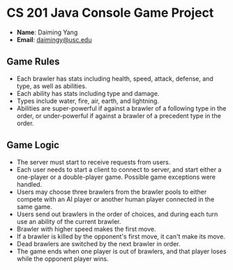 # CS 201 Java Console Game Project

- **Name**: Daiming Yang
- **Email**: daimingy@usc.edu

## Game Rules
- Each brawler has stats including health, speed, attack, defense, and type, as well as abilities.
- Each ability has stats including type and damage.
- Types include water, fire, air, earth, and lightning. 
- Abilities are super-powerful if against a brawler of a following type in the order, or under-powerful if against a brawler of a precedent type in the order.

## Game Logic
- The server must start to receive requests from users.
- Each user needs to start a client to connect to server, and start either a one-player or a double-player game. Possible game exceptions were handled.
- Users may choose three brawlers from the brawler pools to either compete with an AI player or another human player connected in the same game.
- Users send out brawlers in the order of choices, and during each turn use an ability of the current brawler.
- Brawler with higher speed makes the first move.
- If a brawler is killed by the opponent's first move, it can't make its move.
- Dead brawlers are switched by the next brawler in order.
- The game ends when one player is out of brawlers, and that player loses while the opponent player wins.
